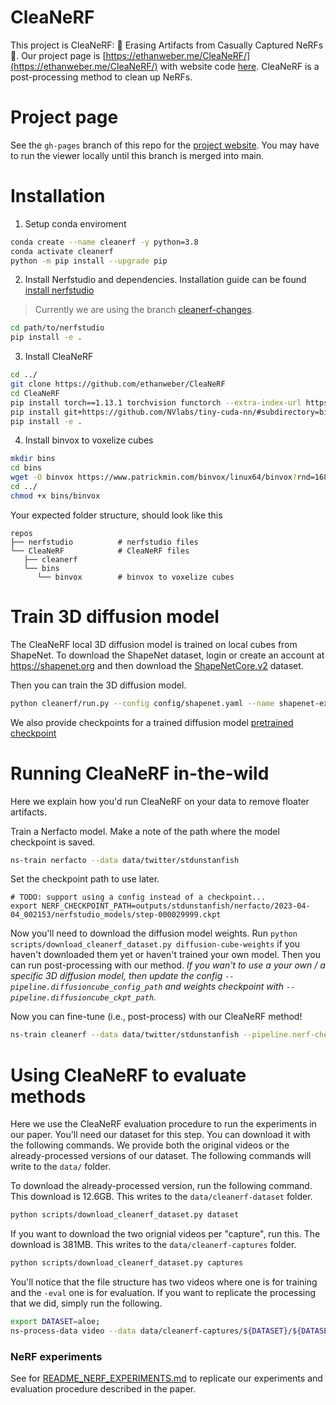 # CleaNeRF

This project is CleaNeRF: 🧹 Erasing Artifacts from Casually Captured NeRFs 🧹. Our project page is [https://ethanweber.me/CleaNeRF/](https://ethanweber.me/CleaNeRF/) with website code [here](https://github.com/ethanweber/CleaNeRF/). CleaNeRF is a post-processing method to clean up NeRFs.

# Project page


See the `gh-pages` branch of this repo for the [project website](https://ethanweber.me/CleaNeRF/). You may have to run the viewer locally until this branch is merged into main.

# Installation

1) Setup conda enviroment

```bash
conda create --name cleanerf -y python=3.8
conda activate cleanerf
python -m pip install --upgrade pip
```

2) Install Nerfstudio and dependencies. Installation guide can be found [install nerfstudio](https://docs.nerf.studio/en/latest/quickstart/installation.html)

> Currently we are using the branch [cleanerf-changes](https://github.com/nerfstudio-project/nerfstudio/tree/cleanerf-changes).

```bash
cd path/to/nerfstudio
pip install -e .
```

3) Install CleaNeRF 

```bash
cd ../
git clone https://github.com/ethanweber/CleaNeRF
cd CleaNeRF
pip install torch==1.13.1 torchvision functorch --extra-index-url https://download.pytorch.org/whl/cu117
pip install git+https://github.com/NVlabs/tiny-cuda-nn/#subdirectory=bindings/torch
pip install -e .
```

4) Install binvox to voxelize cubes

```bash
mkdir bins
cd bins
wget -O binvox https://www.patrickmin.com/binvox/linux64/binvox?rnd=16811490753710
cd ../
chmod +x bins/binvox
```

Your expected folder structure, should look like this

    repos
    ├── nerfstudio          # nerfstudio files
    └── CleaNeRF            # CleaNeRF files 
       ├── cleanerf
       └── bins
          └── binvox        # binvox to voxelize cubes

# Train 3D diffusion model

The CleaNeRF local 3D diffusion model is trained on local cubes from ShapeNet. To download the ShapeNet dataset, login or create an account at https://shapenet.org and then download the [ShapeNetCore.v2](https://shapenet.cs.stanford.edu/shapenet/obj-zip/ShapeNetCore.v2.zip) dataset.

Then you can train the 3D diffusion model.

```bash
python cleanerf/run.py --config config/shapenet.yaml --name shapenet-experiment
```

We also provide checkpoints for a trained diffusion model [pretrained checkpoint](https://data.nerf.studio/cleanerf-diffusion-cube-weights.ckpt)

# Running CleaNeRF in-the-wild

Here we explain how you'd run CleaNeRF on your data to remove floater artifacts.

Train a Nerfacto model. Make a note of the path where the model checkpoint is saved.

```bash
ns-train nerfacto --data data/twitter/stdunstanfish
```

Set the checkpoint path to use later.

```
# TODO: support using a config instead of a checkpoint...
export NERF_CHECKPOINT_PATH=outputs/stdunstanfish/nerfacto/2023-04-04_002153/nerfstudio_models/step-000029999.ckpt
```

Now you'll need to download the diffusion model weights. Run `python scripts/download_cleanerf_dataset.py diffusion-cube-weights` if you haven't downloaded them yet or haven't trained your own model. Then you can run post-processing with our method. *If you wan't to use a your own / a specific 3D diffusion model, then update the config `--pipeline.diffusioncube_config_path` and weights checkpoint with `--pipeline.diffusioncube_ckpt_path`.*

Now you can fine-tune (i.e., post-process) with our CleaNeRF method!

```bash
ns-train cleanerf --data data/twitter/stdunstanfish --pipeline.nerf-checkpoint-path $NERF_CHECKPOINT_PATH nerfstudio-data --eval-mode train-split-fraction
```

# Using CleaNeRF to evaluate methods

Here we use the CleaNeRF evaluation procedure to run the experiments in our paper. You'll need our dataset for this step. You can download it with the following commands. We provide both the original videos or the already-processed versions of our dataset. The following commands will write to the `data/` folder.

To download the already-processed version, run the following command. This download is 12.6GB. This writes to the `data/cleanerf-dataset` folder.

```bash
python scripts/download_cleanerf_dataset.py dataset
```

If you want to download the two orignial videos per "capture", run this. The download is 381MB. This writes to the `data/cleanerf-captures` folder.

```bash
python scripts/download_cleanerf_dataset.py captures
```

You'll notice that the file structure has two videos where one is for training and the `-eval` one is for evaluation. If you want to replicate the processing that we did, simply run the following.

```bash
export DATASET=aloe;
ns-process-data video --data data/cleanerf-captures/${DATASET}/${DATASET}.mp4 data/cleanerf-captures/${DATASET}/${DATASET}-eval.mp4 --output-dir data/cleanerf-processed-data/${DATASET} --num-frames-target 300;
```

### NeRF experiments

See for [README_NERF_EXPERIMENTS.md](README_NERF_EXPERIMENTS.md) to replicate our experiments and evaluation procedure described in the paper.
